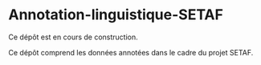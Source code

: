 # Annotation-linguistique-SETAF
 
Ce dépôt est en cours de construction. 

Ce dépôt comprend les données annotées dans le cadre du projet SETAF. 
